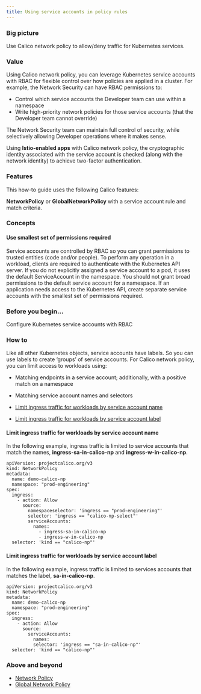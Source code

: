 ```yaml
---
title: Using service accounts in policy rules
---
```


### Big picture

Use Calico network policy to allow/deny traffic for Kubernetes services. 

### Value

Using Calico network policy, you can leverage Kubernetes service accounts with RBAC for flexible control over how policies are applied in a cluster. For example, the Network Security can have RBAC permissions to:

- Control which service accounts the Developer team can use within a namespace
- Write high-priority network policies for those service accounts (that the Developer team cannot override) 

The Network Security team can maintain full control of security, while selectively allowing Developer operations where it makes sense.  

Using **Istio-enabled apps** with Calico network policy, the cryptographic identity associated with the service account is checked (along with the network identity) to achieve two-factor authentication.


### Features

This how-to guide uses the following Calico features:

**NetworkPolicy** or **GlobalNetworkPolicy** with a service account rule and match criteria.


### Concepts

#### Use smallest set of permissions required

Service accounts are controlled by RBAC so you can grant permissions to trusted entities (code and/or people). To perform any operation in a workload, clients are required to authenticate with the Kubernetes API server. If you do not explicitly assigned a service account to a pod, it uses the default ServiceAccount in the namespace. You should not grant broad permissions to the default service account for a namespace. If an application needs access to the Kubernetes API, create separate service accounts with the smallest set of permissions required. 

### Before you begin...

Configure Kubernetes service accounts with RBAC

### How to

Like all other Kubernetes objects, service accounts have labels. So you can use labels to create ‘groups’ of service accounts. For Calico network policy, you can limit access to workloads using:

- Matching endpoints in a service account; additionally, with a positive match on a namespace
- Matching service account names and selectors

- [Limit ingress traffic for workloads by service account name](#limit-ingress-traffic-for-workloads-by-service-account-name)
- [Limit ingress traffic for workloads by service account label](#limit-ingress-traffic-for-workloads-by-service-account-label)

#### Limit ingress traffic for workloads by service account name

In the following example, ingress traffic is limited to service accounts that match the names, **ingress-sa-in-calico-np** and **ingress-w-in-calico-np**.

```
apiVersion: projectcalico.org/v3
kind: NetworkPolicy
metadata: 
  name: demo-calico-np
  namespace: "prod-engineering"
spec: 
  ingress: 
    - action: Allow
      source: 
        namespaceselector: 'ingress == "prod-engineering"'
        selector: 'ingress == "calico-np-select"'
        serviceAccounts: 
          names: 
            - ingress-sa-in-calico-np
            - ingress-w-in-calico-np
  selector: 'kind == "calico-np"'
```

#### Limit ingress traffic for workloads by service account label

In the following example, ingress traffic is limited to services accounts that matches the label, **sa-in-calico-np**.

```
apiVersion: projectcalico.org/v3
kind: NetworkPolicy
metadata: 
  name: demo-calico-np
  namespace: "prod-engineering"
spec: 
  ingress: 
    - action: Allow
      source: 
        serviceAccounts: 
          names: 
          selector: 'ingress == "sa-in-calico-np"'
  selector: 'kind == "calico-np"'

```

### Above and beyond

- [Network Policy]({{site.baseurl}}/{{page.version}}/reference/resources/networkpolicy) 
- [Global Network Policy]({{site.baseurl}}/{{page.version}}/reference/resources/globalnetworkpolicy) 
